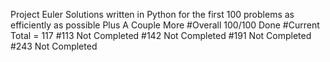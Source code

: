 Project Euler
 Solutions written in Python for the first 100 problems as efficiently as possible
 Plus A Couple More
#Overall 100/100 Done
#Current Total = 117
#113 Not Completed
#142 Not Completed
#191 Not Completed
#243 Not Completed